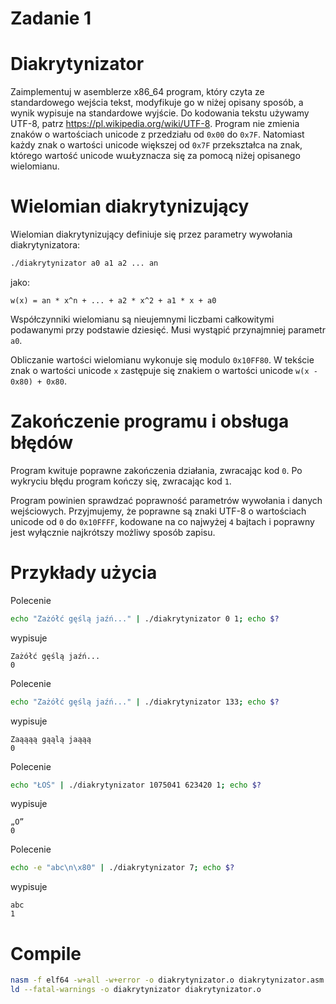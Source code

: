 # Zadanie 1

# Diakrytynizator

Zaimplementuj w asemblerze x86_64 program, który czyta ze standardowego wejścia tekst, modyfikuje go w niżej
opisany sposób, a wynik wypisuje na standardowe wyjście. Do kodowania tekstu używamy UTF-8, patrz
https://pl.wikipedia.org/wiki/UTF-8. Program nie zmienia znaków o wartościach unicode z przedziału od `0x00` do `0x7F`.
Natomiast każdy znak o wartości unicode większej od `0x7F` przekształca na znak, którego wartość unicode wաŁyznacza się
za pomocą niżej opisanego wielomianu.

# Wielomian diakrytynizujący

Wielomian diakrytynizujący definiuje się przez parametry wywołania diakrytynizatora:
```sh
./diakrytynizator a0 a1 a2 ... an
```
jako:
```
w(x) = an * x^n + ... + a2 * x^2 + a1 * x + a0
```

Współczynniki wielomianu są nieujemnymi liczbami całkowitymi podawanymi przy podstawie dziesięć. Musi wystąpić
przynajmniej parametr `a0`.

Obliczanie wartości wielomianu wykonuje się modulo `0x10FF80`. W tekście znak o wartości unicode `x` zastępuje się
znakiem o wartości unicode `w(x - 0x80) + 0x80`.

# Zakończenie programu i obsługa błędów

Program kwituje poprawne zakończenia działania, zwracając kod `0`. Po wykryciu błędu program kończy się, zwracając
kod `1`.

Program powinien sprawdzać poprawność parametrów wywołania i danych wejściowych. Przyjmujemy, że poprawne
są znaki UTF-8 o wartościach unicode od `0` do `0x10FFFF`, kodowane na co najwyżej `4` bajtach i poprawny jest wyłącznie
najkrótszy możliwy sposób zapisu.

# Przykłady użycia

Polecenie
```sh
echo "Zażółć gęślą jaźń..." | ./diakrytynizator 0 1; echo $?
```
wypisuje
```
Zażółć gęślą jaźń...
0
```
Polecenie
```sh
echo "Zażółć gęślą jaźń..." | ./diakrytynizator 133; echo $?
```
wypisuje
```
Zaąąąą gąąlą jaąąą
0
```
Polecenie
```sh
echo "ŁOŚ" | ./diakrytynizator 1075041 623420 1; echo $?
```

wypisuje

```
„O”
0
```
Polecenie
```sh
echo -e "abc\n\x80" | ./diakrytynizator 7; echo $?
```
wypisuje
```
abc
1
```

# Compile

```sh
nasm -f elf64 -w+all -w+error -o diakrytynizator.o diakrytynizator.asm
ld --fatal-warnings -o diakrytynizator diakrytynizator.o
```
